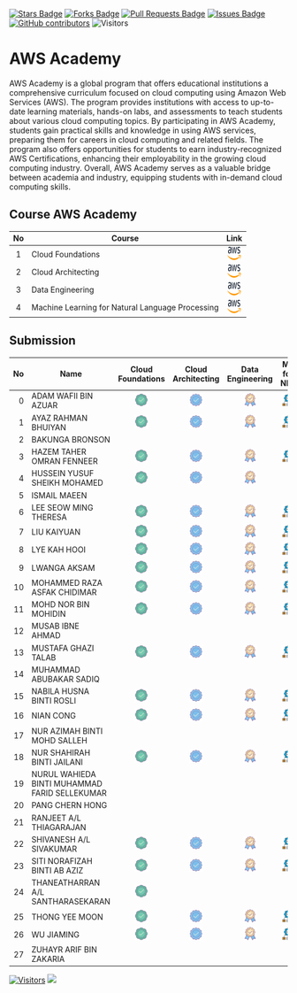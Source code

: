 <a href="https://github.com/drshahizan/BDM/stargazers"><img src="https://img.shields.io/github/stars/drshahizan/BDM" alt="Stars Badge"/></a>
<a href="https://github.com/drshahizan/BDM/network/members"><img src="https://img.shields.io/github/forks/drshahizan/BDM" alt="Forks Badge"/></a>
<a href="https://github.com/drshahizan/BDM/pulls"><img src="https://img.shields.io/github/issues-pr/drshahizan/BDM" alt="Pull Requests Badge"/></a>
<a href="https://github.com/drshahizan/BDM"><img src="https://img.shields.io/github/issues/drshahizan/BDM" alt="Issues Badge"/></a>
<a href="https://github.com/drshahizan/BDM/graphs/contributors"><img alt="GitHub contributors" src="https://img.shields.io/github/contributors/drshahizan/BDM?color=2b9348"></a>
![Visitors](https://api.visitorbadge.io/api/visitors?path=https%3A%2F%2Fgithub.com%2Fdrshahizan%2BDM&labelColor=%23d9e3f0&countColor=%23697689&style=flat)



# AWS Academy

AWS Academy is a global program that offers educational institutions a comprehensive curriculum focused on cloud computing using Amazon Web Services (AWS). The program provides institutions with access to up-to-date learning materials, hands-on labs, and assessments to teach students about various cloud computing topics. By participating in AWS Academy, students gain practical skills and knowledge in using AWS services, preparing them for careers in cloud computing and related fields. The program also offers opportunities for students to earn industry-recognized AWS Certifications, enhancing their employability in the growing cloud computing industry. Overall, AWS Academy serves as a valuable bridge between academia and industry, equipping students with in-demand cloud computing skills.

## Course AWS Academy

| No  | Course                                                                                                |                                                             Link                                                             |
| :-: | ----------------------------------------------------------------------------------------------------- | :--------------------------------------------------------------------------------------------------------------------------: |
|  1  | Cloud Foundations | <a href="https://awsacademy.instructure.com/courses/60317" ><img src="../images/aws.svg" width="24px" height="24px" ></a> |
|  2  | Cloud Architecting | <a href="https://awsacademy.instructure.com/courses/60318" ><img src="../images/aws.svg" width="24px" height="24px" ></a> |
|  3  | Data Engineering | <a href="https://awsacademy.instructure.com/courses/60401" ><img src="../images/aws.svg" width="24px" height="24px" ></a> |
|  4  | Machine Learning for Natural Language Processing | <a href="https://awsacademy.instructure.com/courses/60323" ><img src="../images/aws.svg" width="24px" height="24px" ></a> |

## Submission

| No  | Name  | Cloud Foundations | Cloud Architecting | Data Engineering | ML for NLP |
| ---: | ------------- | :-------------: | :-------------: | :-------------: | :-------------: | 
| 0   | ADAM WAFII BIN AZUAR                      | <a href="https://www.credly.com/badges/4bc350fe-4dac-48eb-8ffa-123835bacef4/public_url"><img src="../images/badge1.png" width="24px" height="24px"></a> | <a href="https://www.credly.com/badges/f0cceb63-764c-49a5-8358-45a1921fe550/public_url"><img src="../images/badge2.png" width="24px" height="24px"></a> | <a href="https://www.credly.com/badges/8dfc05e1-c725-4c91-9bbc-8b74e4655b9b/public_url"><img src="../images/badge3.png" width="24px" height="24px"></a>| <a href="https://www.credly.com/badges/8dfc05e1-c725-4c91-9bbc-8b74e4655b9b/public_url"><img src="../images/nlp.png" width="24px" height="24px"></a>|
| 1   | AYAZ RAHMAN BHUIYAN                    |  <a href="https://www.credly.com/badges/8d41c522-494b-4861-b224-853fb8ba962b/public_url"><img src="../images/badge1.png" width="24px" height="24px"></a> | <a href="https://www.credly.com/badges/1f4f888c-fc9a-4021-9ed4-facdf4b6644f/public_url"><img src="../images/badge2.png" width="24px" height="24px"></a> | <a href="https://www.credly.com/badges/bfede587-6bff-421f-9275-10412ad2bbee/public_url"><img src="../images/badge3.png" width="24px" height="24px"></a>| <a href="https://www.credly.com/badges/2715e8ed-d0cf-45f1-860a-f7c5958af617/public_url"><img src="../images/nlp.png" width="24px" height="24px"></a>|
| 2   | BAKUNGA BRONSON                        |
| 3   | HAZEM TAHER OMRAN FENNEER              | <a href="https://www.credly.com/badges/ac081abd-9ed3-479a-b82f-e2588cdf3171/public_url"><img src="../images/badge1.png" width="24px" height="24px"></a> | <a href="https://www.credly.com/badges/6b037cdf-7de4-4477-b4d3-b5db5a2cf8d8/public_url"><img src="../images/badge2.png" width="24px" height="24px"></a> | <a href="https://www.credly.com/badges/30b98403-22e3-46e7-b7b9-7d9d356a4a14/public_url"><img src="../images/badge3.png" width="24px" height="24px"></a>| <a href="https://www.credly.com/badges/e552a75e-7c1b-4dcf-bda7-17719e099ce6/public_url"><img src="../images/nlp.png" width="24px" height="24px"></a>|
| 4   | HUSSEIN YUSUF SHEIKH MOHAMED           |  <a href="https://www.credly.com/badges/d278a9f3-d696-4420-8690-966ce228a360/public_url"><img src="../images/badge1.png" width="24px" height="24px"></a> | <a href="https://www.credly.com/badges/35455eff-1ffa-4d58-a7b0-cf4f76abbf55/public_url"><img src="../images/badge2.png" width="24px" height="24px"></a> |<a href="https://www.credly.com/badges/2ef85480-8c39-45bf-8ec8-3432e55b9e45/public_url"><img src="../images/badge3.png" width="24px" height="24px"></a>| 
| 5   | ISMAIL MAEEN                           |
| 6   | LEE SEOW MING THERESA                  | <a href="https://www.credly.com/badges/6e1662da-e593-4e9d-9c34-8ed6392383d5/public_url"><img src="../images/badge1.png" width="24px" height="24px"></a> | <a href="https://www.credly.com/badges/ca29d6f8-7e6e-4d61-82a8-ceed0bbb60e9/public_url"><img src="../images/badge2.png" width="24px" height="24px"></a> | <a href="https://www.credly.com/badges/e7531144-119e-4684-b715-05e3ad943193/public_url"><img src="../images/badge3.png" width="24px" height="24px"></a>| <a href="https://www.credly.com/badges/25db0c84-70bc-493e-9342-7a2de49a6835/public_url"><img src="../images/nlp.png" width="24px" height="24px"></a>
| 7   | LIU KAIYUAN                            | <a href="https://www.credly.com/badges/858a79ee-0b2b-4e90-9e5e-69ae8e66c72a/public_url"><img src="../images/badge1.png" width="24px" height="24px"></a> | <a href="https://www.credly.com/badges/19b33255-bcdb-4d1b-af83-23b9eb8cab99/public_url"><img src="../images/badge2.png" width="24px" height="24px"></a> | <a href="https://www.credly.com/badges/4879ad3c-bb91-4cb1-9a9e-f5e2b3f7d6a8/public_url"><img src="../images/badge3.png" width="24px" height="24px"></a>| <a href="https://www.credly.com/badges/969db748-22f1-43a2-ad1d-28830de35fd2/public_url"><img src="../images/nlp.png" width="24px" height="24px"></a>
| 8   | LYE KAH HOOI                            |<a href="https://www.credly.com/badges/724b7378-7280-4c24-9f85-f02c8f887793/public_url"><img src="../images/badge1.png" width="24px" height="24px"></a> | <a href="https://www.credly.com/badges/8fba04fe-6a93-482e-8eb9-7c4016decc3f/public_url"><img src="../images/badge2.png" width="24px" height="24px"></a> | <a href="https://www.credly.com/badges/96b8c962-f2a8-4bc6-af76-378dcef05e93/public_url"><img src="../images/badge3.png" width="24px" height="24px"></a>| <a href="https://www.credly.com/badges/46f1b980-8306-4997-93a4-8a2fb2f7fd48/public_url"><img src="../images/nlp.png" width="24px" height="24px"></a>
| 9   | LWANGA AKSAM                           |<a href="https://www.credly.com/badges/5d60c50e-359f-4c6c-affd-fde049ed1cfe/public_url"><img src="../images/badge1.png" width="24px" height="24px"></a> | <a href="https://www.credly.com/badges/f85130b9-ba86-44ee-91ad-3aac542c9656/public_url"><img src="../images/badge2.png" width="24px" height="24px"></a> | <a href="https://www.credly.com/badges/d91bedcd-c029-42b5-b28a-a9616d208618/public_url"><img src="../images/badge3.png" width="24px" height="24px"></a> | <a href="https://www.credly.com/badges/ff940994-d8a6-4461-80ad-485cb02c6224/public_url"><img src="../images/nlp.png" width="24px" height="24px"></a>| 
| 10  | MOHAMMED RAZA ASFAK CHIDIMAR           |<a href="https://www.credly.com/badges/2fe18dc7-c99e-4ab5-8ac0-2d047c1a1165/public_url"><img src="../images/badge1.png" width="24px" height="24px"></a> | <a href="https://www.credly.com/badges/b01e2a0e-fce8-4f64-b847-a5282d0bc7db/public_url"><img src="../images/badge2.png" width="24px" height="24px"></a> | <a href="https://www.credly.com/badges/fad9e660-69ae-4e1f-9519-00066ffd02cc/public_url"><img src="../images/badge3.png" width="24px" height="24px"></a>| <a href="https://www.credly.com/badges/08455bca-7f09-4675-9087-d15d2ccf40b9/public_url"><img src="../images/nlp.png" width="24px" height="24px"></a>
| 11  | MOHD NOR BIN MOHIDIN                   |<a href="https://www.credly.com/badges/b8e9cf4c-3045-4170-bb63-2b4efafd9c1b/public_url"><img src="../images/badge1.png" width="24px" height="24px"></a> | <a href="https://www.credly.com/badges/12667ef7-a8cb-4fb0-9f6b-634d7da63a3d/public_url"><img src="../images/badge2.png" width="24px" height="24px"></a> | <a href="https://www.credly.com/badges/eb410be5-61c9-419b-bcf0-f3b5b43a7bc9/public_url"><img src="../images/badge3.png" width="24px" height="24px"></a>| <a href="https://www.credly.com/badges/4b3254c0-3449-4c26-815a-49e28099f002/public_url"><img src="../images/nlp.png" width="24px" height="24px"></a>|
| 12  | MUSAB IBNE AHMAD                        |
| 13  |  MUSTAFA GHAZI TALAB                               |<a href="https://www.credly.com/badges/4f390d53-f2e6-42fd-84df-83db4424eb4c/public_url"><img src="../images/badge1.png" width="24px" height="24px"></a> | <a href="https://www.credly.com/badges/95be18c4-7ec1-400a-8022-ad9abb38004a/public_url"><img src="../images/badge2.png" width="24px" height="24px"></a> | <a href="https://www.credly.com/badges/4ea0fd32-2783-4fb8-b9e4-9baddf6dc1bc/public_url"><img src="../images/badge3.png" width="24px" height="24px"></a>| <a href="https://www.credly.com/badges/add18954-8185-4d2a-bbf7-674c8607d5da/public_url"><img src="../images/nlp.png" width="24px" height="24px"></a>
| 14  | MUHAMMAD ABUBAKAR SADIQ                |
| 15  | NABILA HUSNA BINTI ROSLI               |<a href="https://www.credly.com/badges/5b1ab9ba-d8e2-4b9a-9f1e-2a9a7229b13c/public_url"><img src="../images/badge1.png" width="24px" height="24px"></a> | <a href="https://www.credly.com/badges/d6fcb886-41da-40d0-a9b9-ecfb17303c08/public_url"><img src="../images/badge2.png" width="24px" height="24px"></a> | <a href="https://www.credly.com/badges/6439ee26-ff8a-41f9-9f8c-923a80518874/public_url"><img src="../images/badge3.png" width="24px" height="24px"></a>| <a href="https://www.credly.com/badges/6571ee44-19a4-481c-9bbd-c76175e68933/public_url"><img src="../images/nlp.png" width="24px" height="24px"></a>|
| 16  | NIAN CONG                               |<a href="https://www.credly.com/badges/93b6aeb5-aa71-4fd0-89e1-90f3d2e3d017/public_url"><img src="../images/badge1.png" width="24px" height="24px"></a> | <a href="https://www.credly.com/badges/63c5638f-899e-4ff5-ba65-88bed9224c9c/public_url"><img src="../images/badge2.png" width="24px" height="24px"></a> | <a href="https://www.credly.com/badges/9fc9e9b9-04ca-4ad5-81cb-fe0fc2abe054/public_url"><img src="../images/badge3.png" width="24px" height="24px"></a>| <a href="https://www.credly.com/badges/f0c4ccf1-7a38-472f-9764-083d7d1926a9/public_url"><img src="../images/nlp.png" width="24px" height="24px"></a>|
| 17  | NUR AZIMAH BINTI MOHD SALLEH           |
| 18  | NUR SHAHIRAH BINTI JAILANI             |<a href="https://www.credly.com/badges/afb90f2b-4c43-44fb-b780-3af9d7586494/public_url"><img src="../images/badge1.png" width="24px" height="24px"></a>|<a href="https://www.credly.com/badges/e09e4c83-64d4-40dc-8b4f-c8d997064d62/public_url"><img src="../images/badge2.png" width="24px" height="24px"></a>| <a href="https://www.credly.com/badges/3fe45193-7b92-4ab7-8400-ca7f73744311/public_url"><img src="../images/badge3.png" width="24px" height="24px"></a>| <a href="https://www.credly.com/badges/98290bc2-33aa-41c7-a3c4-bbf6582e9b25/public_url"><img src="../images/nlp.png" width="24px" height="24px"></a>|
| 19  | NURUL WAHIEDA BINTI MUHAMMAD FARID SELLEKUMAR  |
| 20  | PANG CHERN HONG                        |
| 21  | RANJEET A/L THIAGARAJAN                |
| 22  | SHIVANESH A/L SIVAKUMAR                |<a href="https://www.credly.com/badges/ae771ae0-91c4-4baf-954b-04d9dbb3818d/public_url"><img src="../images/badge1.png" width="24px" height="24px"></a>|<a href="https://www.credly.com/badges/ff304b3e-98ae-4d52-8e35-3151a14bbf04/public_url"><img src="../images/badge2.png" width="24px" height="24px"></a>| <a href="https://www.credly.com/badges/3f342e93-7a7d-44a3-abab-566dff233a03/public_url"><img src="../images/badge3.png" width="24px" height="24px"></a>| <a href="https://www.credly.com/badges/98290bc2-33aa-41c7-a3c4-bbf6582e9b25/public_url"><img src="../images/nlp.png" width="24px" height="24px"></a>|
| 23  | SITI NORAFIZAH BINTI AB AZIZ           |<a href="https://www.credly.com/badges/a217a545-00c2-48f2-87fb-2efbf6e3da14/public_url"><img src="../images/badge1.png" width="24px" height="24px"></a> |<a href="https://www.credly.com/badges/b286c756-391f-4ce2-b538-71a96a2d59c5/public_url"><img src="../images/badge2.png" width="24px" height="24px"></a> | <a href="https://www.credly.com/badges/3b5cd6b9-f6f0-493f-951f-3c1799aa5915/public_url"><img src="../images/badge3.png" width="24px" height="24px"></a>| <a href="https://www.credly.com/badges/84bff3a7-446e-430a-97a5-045ef8aa2032/public_url"><img src="../images/nlp.png" width="24px" height="24px"></a>|
| 24  | THANEATHARRAN A/L SANTHARASEKARAN      |<a href="https://www.credly.com/earner/earned/badge/18c9d65f-53cc-4e96-9553-13f6030d6267"><img src="../images/badge1.png" width="24px" height="24px"></a> |
| 25  | THONG YEE MOON                         |<a href="https://www.credly.com/badges/7536ce85-94d5-43eb-a022-7e2fff945c13/public_url"><img src="../images/badge1.png" width="24px" height="24px"></a> |<a href="https://www.credly.com/badges/52f71211-2451-4224-a006-e57fc05e46fa/public_url"><img src="../images/badge2.png" width="24px" height="24px"></a> | <a href="https://www.credly.com/badges/b1680c97-bc4a-435a-90d7-259d5fd783c8/public_url"><img src="../images/badge3.png" width="24px" height="24px"></a>| <a href="https://www.credly.com/badges/ebb1cb34-1772-4622-9da1-5afdd0c51eb1/public_url"><img src="../images/nlp.png" width="24px" height="24px"></a>|
| 26  | WU JIAMING                             |<a href="https://www.credly.com/badges/4a7d2e7c-2748-42b2-87d8-48956d7e3e54/public_url"><img src="../images/badge1.png" width="24px" height="24px"></a> |<a href="https://www.credly.com/badges/1381bc4a-0796-4741-883b-54e93434d516/public_url"><img src="../images/badge2.png" width="24px" height="24px"></a> | <a href="https://www.credly.com/badges/02d4e5b7-4857-4e0e-bb73-f3838ad8fc1c/public_url"><img src="../images/badge3.png" width="24px" height="24px"></a>| <a href="https://www.credly.com/badges/816bab97-7aba-4433-b963-f7c0f5504735/public_url"><img src="../images/nlp.png" width="24px" height="24px"></a>|
| 27  | ZUHAYR ARIF BIN ZAKARIA                |


[![Visitors](https://api.visitorbadge.io/api/visitors?path=https%3A%2F%2Fgithub.com%2Fdrshahizan&labelColor=%23697689&countColor=%23555555&style=plastic)](https://visitorbadge.io/status?path=https%3A%2F%2Fgithub.com%2Fdrshahizan)
![](https://hit.yhype.me/github/profile?user_id=81284918)

